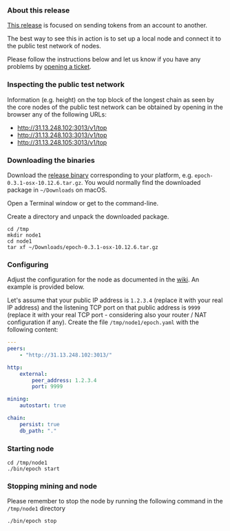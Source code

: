 ### About this release

[This release](https://github.com/aeternity/epoch/releases/tag/v0.3.1-big-spenders) is focused on sending tokens from an account to another.

The best way to see this in action is to set up a local node and connect it to the public test network of nodes.

Please follow the instructions below and let us know if you have any problems by [opening a ticket](https://github.com/aeternity/epoch/issues).

### Inspecting the public test network

Information (e.g. height) on the top block of the longest chain as seen by the core nodes of the public test network can be obtained by opening in the browser any of the following URLs:
* http://31.13.248.102:3013/v1/top
* http://31.13.248.103:3013/v1/top
* http://31.13.248.105:3013/v1/top

### Downloading the binaries

Download the [release binary](https://github.com/aeternity/epoch/releases/tag/v0.3.1-big-spenders) corresponding to your platform, e.g. `epoch-0.3.1-osx-10.12.6.tar.gz`. You would normally find the downloaded package in `~/Downloads` on macOS.

Open a Terminal window or get to the command-line.

Create a directory and unpack the downloaded package.

    cd /tmp
    mkdir node1
    cd node1
    tar xf ~/Downloads/epoch-0.3.1-osx-10.12.6.tar.gz

### Configuring

Adjust the configuration for the node as documented in the [wiki](https://github.com/aeternity/epoch/wiki/User-provided-configuration).  An example is provided below.

Let's assume that your public IP address is `1.2.3.4` (replace it with your real IP address) and the listening TCP port on that public address is `9999` (replace it with your real TCP port - considering also your router / NAT configuration if any).
Create the file `/tmp/node1/epoch.yaml` with the following content:

```yaml
---
peers:
    - "http://31.13.248.102:3013/"

http:
    external:
        peer_address: 1.2.3.4
        port: 9999

mining:
    autostart: true

chain:
    persist: true
    db_path: "."
```

### Starting node

    cd /tmp/node1
    ./bin/epoch start

### Stopping mining and node

Please remember to stop the node by running the following command in the `/tmp/node1` directory

    ./bin/epoch stop

